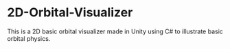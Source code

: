 # 2D-Orbital-Visualizer
This is a 2D basic orbital visualizer made in Unity using C# to illustrate basic orbital physics.
